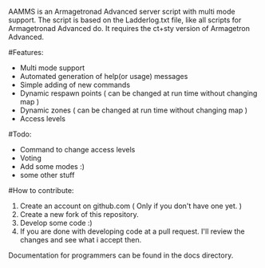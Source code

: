AAMMS is an Armagetronad Advanced server script with multi mode support.
The script is based on the Ladderlog.txt file, like all scripts for Armagetronad Advanced do.
It requires the ct+sty version of Armagetron Advanced.

#Features:
* Multi mode support
* Automated generation of help(or usage) messages
* Simple adding of new commands
* Dynamic respawn points ( can be changed at run time without changing map )
* Dynamic zones ( can be changed at run time without changing map )
* Access levels

#Todo:
* Command to change access levels
* Voting
* Add some modes :)
* some other stuff

#How to contribute:
1. Create an account on github.com ( Only if you don't have one yet. )
2. Create a new fork of this repository.
3. Develop some code :)
4. If you are done with developing code at a pull request. I'll review the changes and see
   what i accept then.

Documentation for programmers can be found in the docs directory. 
